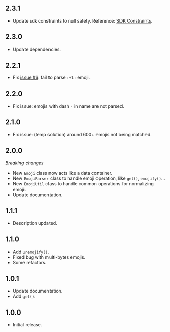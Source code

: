 ## 2.3.1

- Update sdk constraints to null safety. Reference: [SDK Constraints](https://dart.dev/null-safety#constraints).

## 2.3.0

- Update dependencies.

## 2.2.1

- Fix [issue #6](https://github.com/petehouston/flutter-emoji/issues/6): fail to parse `:+1:` emoji.

## 2.2.0

- Fix issue: emojis with dash `-` in name are not parsed. 

## 2.1.0

- Fix issue: (temp solution) around 600+ emojis not being matched.

## 2.0.0

*Breaking changes*
- New `Emoji` class now acts like a data container.
- New `EmojiParser` class to handle emoji operation, like `get()`, `emojify()`...
- New `EmojiUtil` class to handle common operations for normalizing emoji.
- Update documentation.

## 1.1.1

- Description updated.

## 1.1.0

- Add `unemojify()`.
- Fixed bug with multi-bytes emojis.
- Some refactors.

## 1.0.1

- Update documentation.
- Add `get()`.

## 1.0.0

* Initial release.

